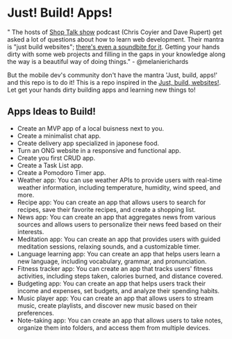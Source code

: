 # Just! Build! Apps!

" The hosts of [Shop Talk show](http://shoptalkshow.com/) podcast (Chris Coyier and Dave Rupert) get asked a lot of questions about how to learn web development. Their mantra is "just build websites"; [there's even a soundbite for it](http://shoptalkshow.com/mantra/). Getting your hands dirty with some web projects and filling in the gaps in your knowledge along the way is a beautiful way of doing things." - @melanierichards

But the mobile dev's community don't have the mantra 'Just, build, apps!' and this repo is to do it! This is a repo inspired in the [Just, build, websites!](https://github.com/melanierichards/just-build-websites). Let get your hands dirty building apps and learning new things to!

## Apps Ideas to Build!

* Create an MVP app of a local buisness next to you.
* Create a minimalist chat app.
* Create delivery app specialized in japonese food.
* Turn an ONG website in a responsive and functional app.
* Create you first CRUD app.
* Create a Task List app.
* Create a Pomodoro Timer app.
* Weather app: You can use weather APIs to provide users with real-time weather information, including temperature, humidity, wind speed, and more.
* Recipe app: You can create an app that allows users to search for recipes, save their favorite recipes, and create a shopping list.
* News app: You can create an app that aggregates news from various sources and allows users to personalize their news feed based on their interests.
* Meditation app: You can create an app that provides users with guided meditation sessions, relaxing sounds, and a customizable timer.
* Language learning app: You can create an app that helps users learn a new language, including vocabulary, grammar, and pronunciation.
* Fitness tracker app: You can create an app that tracks users' fitness activities, including steps taken, calories burned, and distance covered.
* Budgeting app: You can create an app that helps users track their income and expenses, set budgets, and analyze their spending habits.
* Music player app: You can create an app that allows users to stream music, create playlists, and discover new music based on their preferences.
* Note-taking app: You can create an app that allows users to take notes, organize them into folders, and access them from multiple devices.